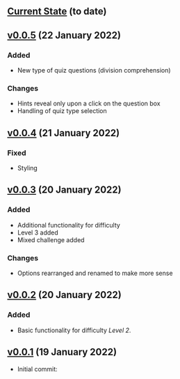 ## [Current State] (to date)

## [v0.0.5] (22 January 2022)
### Added
- New type of quiz questions (division comprehension)

### Changes
- Hints reveal only upon a click on the question box
- Handling of quiz type selection


## [v0.0.4] (21 January 2022)
### Fixed
- Styling


## [v0.0.3] (20 January 2022)
### Added
- Additional functionality for difficulty
- Level 3 added
- Mixed challenge added

### Changes
- Options rearranged and renamed to make more sense


## [v0.0.2] (20 January 2022)
### Added
- Basic functionality for difficulty  *Level 2*.


## [v0.0.1] (19 January 2022)
- Initial commit:


[Current State]: https://github.com/Alzenas/simple-maths-quiz/compare/HEAD..v0.0.5
[v0.0.5]: https://github.com/Alzenas/simple-maths-quiz/compare/v0.0.4..v0.0.5
[v0.0.4]: https://github.com/Alzenas/simple-maths-quiz/compare/v0.0.3..v0.0.4
[v0.0.3]: https://github.com/Alzenas/simple-maths-quiz/compare/v0.0.2..v0.0.3
[v0.0.2]: https://github.com/Alzenas/simple-maths-quiz/compare/v0.0.2..v0.0.1
[v0.0.1]: https://github.com/Alzenas/simple-maths-quiz/releases/tag/v0.0.1
